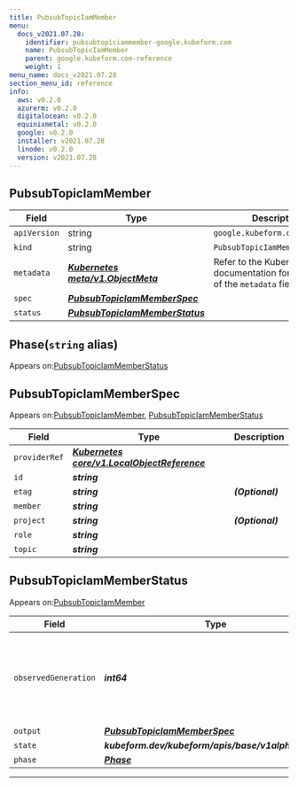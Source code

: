 ```yaml
---
title: PubsubTopicIamMember
menu:
  docs_v2021.07.28:
    identifier: pubsubtopiciammember-google.kubeform.com
    name: PubsubTopicIamMember
    parent: google.kubeform.com-reference
    weight: 1
menu_name: docs_v2021.07.28
section_menu_id: reference
info:
  aws: v0.2.0
  azurerm: v0.2.0
  digitalocean: v0.2.0
  equinixmetal: v0.2.0
  google: v0.2.0
  installer: v2021.07.28
  linode: v0.2.0
  version: v2021.07.28
---
```


## PubsubTopicIamMember
| Field | Type | Description |
| ------ | ----- | ----------- |
| `apiVersion` | string | `google.kubeform.com/v1alpha1` |
|    `kind` | string | `PubsubTopicIamMember` |
| `metadata` | ***[Kubernetes meta/v1.ObjectMeta](https://v1-18.docs.kubernetes.io/docs/reference/generated/kubernetes-api/v1.18/#objectmeta-v1-meta)***|Refer to the Kubernetes API documentation for the fields of the `metadata` field.|
| `spec` | ***[PubsubTopicIamMemberSpec](#pubsubtopiciammemberspec)***||
| `status` | ***[PubsubTopicIamMemberStatus](#pubsubtopiciammemberstatus)***||
## Phase(`string` alias)

Appears on:[PubsubTopicIamMemberStatus](#pubsubtopiciammemberstatus)

## PubsubTopicIamMemberSpec

Appears on:[PubsubTopicIamMember](#pubsubtopiciammember), [PubsubTopicIamMemberStatus](#pubsubtopiciammemberstatus)

| Field | Type | Description |
| ------ | ----- | ----------- |
| `providerRef` | ***[Kubernetes core/v1.LocalObjectReference](https://v1-18.docs.kubernetes.io/docs/reference/generated/kubernetes-api/v1.18/#localobjectreference-v1-core)***||
| `id` | ***string***||
| `etag` | ***string***| ***(Optional)*** |
| `member` | ***string***||
| `project` | ***string***| ***(Optional)*** |
| `role` | ***string***||
| `topic` | ***string***||
## PubsubTopicIamMemberStatus

Appears on:[PubsubTopicIamMember](#pubsubtopiciammember)

| Field | Type | Description |
| ------ | ----- | ----------- |
| `observedGeneration` | ***int64***| ***(Optional)*** Resource generation, which is updated on mutation by the API Server.|
| `output` | ***[PubsubTopicIamMemberSpec](#pubsubtopiciammemberspec)***| ***(Optional)*** |
| `state` | ***kubeform.dev/kubeform/apis/base/v1alpha1.State***| ***(Optional)*** |
| `phase` | ***[Phase](#phase)***| ***(Optional)*** |
---
